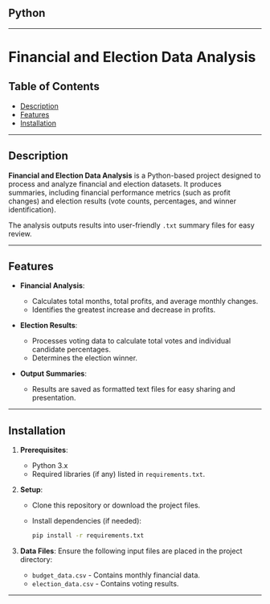 ## Python
---
# Financial and Election Data Analysis

## Table of Contents
- [Description](#description)
- [Features](#features)
- [Installation](#installation)

---

## Description

**Financial and Election Data Analysis** is a Python-based project designed to process and analyze financial and election datasets. It produces summaries, including financial performance metrics (such as profit changes) and election results (vote counts, percentages, and winner identification).

The analysis outputs results into user-friendly `.txt` summary files for easy review.

---

## Features

- **Financial Analysis**:
  - Calculates total months, total profits, and average monthly changes.
  - Identifies the greatest increase and decrease in profits.

- **Election Results**:
  - Processes voting data to calculate total votes and individual candidate percentages.
  - Determines the election winner.

- **Output Summaries**:
  - Results are saved as formatted text files for easy sharing and presentation.

---

## Installation

1. **Prerequisites**:
   - Python 3.x
   - Required libraries (if any) listed in `requirements.txt`.

2. **Setup**:
   - Clone this repository or download the project files.
     
   - Install dependencies (if needed):
     ```bash
     pip install -r requirements.txt
     ```

3. **Data Files**:
   Ensure the following input files are placed in the project directory:
   - `budget_data.csv` - Contains monthly financial data.
   - `election_data.csv` - Contains voting results.

---